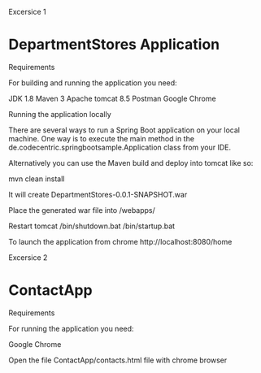 Excersice 1

DepartmentStores Application
============================

Requirements 

For building and running the application you need:

JDK 1.8
Maven 3
Apache tomcat 8.5
Postman
Google Chrome

Running the application locally

There are several ways to run a Spring Boot application on your local machine. One way is to execute the main method in the de.codecentric.springbootsample.Application class from your IDE.

Alternatively you can use the Maven build and deploy into tomcat like so:

mvn clean install

It will create DepartmentStores-0.0.1-SNAPSHOT.war

Place the generated war file into <Installed Tomcat Directory>/webapps/

Restart tomcat 
<Installed Tomcat Directory>/bin/shutdown.bat
<Installed Tomcat Directory>/bin/startup.bat

To launch the application from chrome 
http://localhost:8080<tomcat port>/home


Excersice 2

ContactApp
==========

Requirements 

For running the application you need:

Google Chrome

Open the file ContactApp/contacts.html file with chrome browser
